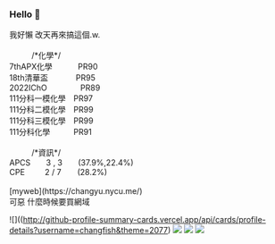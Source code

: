 ### Hello 👋

<div>
    我好懶 改天再來搞這個.w.<br><br>
    &emsp;&emsp;&nbsp;&nbsp;&nbsp;/*化學*/<br>
    7thAPX化學&emsp;&emsp;&emsp;&nbsp;PR90<br>
    18th清華盃&emsp;&emsp;&emsp;&nbsp;&nbsp;PR95<br>
    2022IChO&emsp;&emsp;&emsp;&emsp;&nbsp;PR89<br>
    111分科一模化學&emsp;PR97<br>
    111分科二模化學&emsp;PR99<br>
    111分科三模化學&emsp;PR99<br>
    111分科化學&emsp;&emsp;&emsp;PR91<br><br>
    &emsp;&emsp;&nbsp;&nbsp;&nbsp;/*資訊*/<br>
    APCS&emsp;&emsp;3 , 3&emsp;&emsp;(37.9%,22.4%)<br>
    CPE&emsp;&emsp;&nbsp;&nbsp;2 / 7&ensp;&emsp;&nbsp;&nbsp;(28.2%)<br><br>
</div>
<div>
[myweb](https://changyu.nycu.me/)<br>
可惡 什麼時候要買網域<br>
</div>
<!--+這裡應該會放東西吧(應該-->

![]((http://github-profile-summary-cards.vercel.app/api/cards/profile-details?username=changfish&theme=2077)
![](http://github-profile-summary-cards.vercel.app/api/cards/productive-time?username=changfish&theme=2077&utcOffset=8)
![](http://github-profile-summary-cards.vercel.app/api/cards/repos-per-language?username=changfish&theme=2077)
![](http://github-profile-summary-cards.vercel.app/api/cards/stats?username=changfish&theme=2077)

<!--
**changfish/changfish** is a ✨ _special_ ✨ repository because its `README.md` (this file) appears on your GitHub profile.

Here are some ideas to get you started:

- 🔭 I’m currently working on ...
- 🌱 I’m currently learning ...
- 👯 I’m looking to collaborate on ...
- 🤔 I’m looking for help with ...
- 💬 Ask me about ...
- 📫 How to reach me: ...
- 😄 Pronouns: ...
- ⚡ Fun fact: ...
-->
